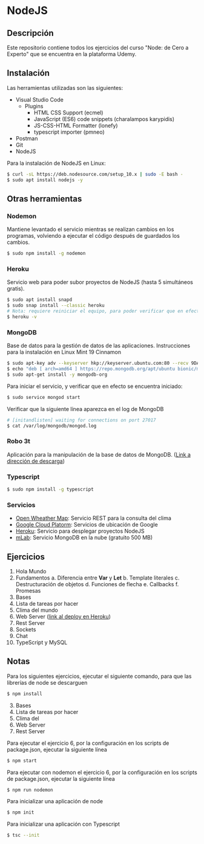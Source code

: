 # NodeJS

## Descripción

Este repositorio contiene todos los ejercicios del curso "Node: de Cero a Experto" que se encuentra en la plataforma Udemy. 

## Instalación

Las herramientas utilizadas son las siguientes:

- Visual Studio Code
	- Plugins
		- HTML CSS Support (ecmel)
		- JavaScript (ES6) code snippets (charalampos karypidis)
		- JS-CSS-HTML Formatter (lonefy)
		- typescript importer (pmneo)
- Postman
- Git
- NodeJS

Para la instalación de NodeJS en Linux:

```sh
$ curl -sL https://deb.nodesource.com/setup_10.x | sudo -E bash -
$ sudo apt install nodejs -y
```

## Otras herramientas

### Nodemon

Mantiene levantado el servicio mientras se realizan cambios en los programas, volviendo a ejecutar el código después de guardados los cambios.

```sh
$ sudo npm install -g nodemon
```

### Heroku

Servicio web para poder subor proyectos de NodeJS (hasta 5 simultáneos gratis).

```sh
$ sudo apt install snapd
$ sudo snap install --classic heroku
# Nota: requiere reiniciar el equipo, para poder verificar que en efecto se instaló
$ heroku -v
```

### MongoDB

Base de datos para la gestión de datos de las aplicaciones. Instrucciones para la instalación en Linux Mint 19 Cinnamon

```sh
$ sudo apt-key adv --keyserver hkp://keyserver.ubuntu.com:80 --recv 9DA31620334BD75D9DCB49F368818C72E52529D4
$ echo "deb [ arch=amd64 ] https://repo.mongodb.org/apt/ubuntu bionic/mongodb-org/4.0 multiverse" | sudo tee /etc/apt/sources.list.d/mongodb-org-4.0.list
$ sudo apt-get install -y mongodb-org
```

Para iniciar el servicio, y verificar que en efecto se encuentra iniciado:

```sh
$ sudo service mongod start
```

Verificar que la siguiente línea aparezca en el log de MongoDB

```sh
# [initandlisten] waiting for connections on port 27017
$ cat /var/log/mongodb/mongod.log
```

### Robo 3t

Aplicación para la manipulación de la base de datos de MongoDB. ([Link a dirección de descarga](https://robomongo.org/))

### Typescript

```sh
$ sudo npm install -g typescript

```

### Servicios

- [Open Wheather Map](https://openweathermap.org/): Servicio REST para la consulta del clima
- [Google Cloud Platorm](https://console.cloud.google.com/google/maps-apis/overview): Servicios de ubicación de Google
- [Heroku](https://www.heroku.com/): Servicio para desplegar proyectos NodeJS
- [mLab](https://www.mlab.com): Servicio MongoDB en la nube (gratuito 500 MB)

## Ejercicios
1. Hola Mundo
2. Fundamentos
	a. Diferencia entre **Var** y **Let**
	b. Template literales
	c. Destructuración de objetos
	d. Funciones de flecha
	e. Callbacks
	f. Promesas
3. Bases
4. Lista de tareas por hacer
5. Clima del mundo
6. Web Server ([link al deploy en Heroku](https://dashboard.heroku.com/apps/shellcore-webpage))
7. Rest Server
8. Sockets
9. Chat
10. TypeScript y MySQL

## Notas

Para los siguientes ejercicios, ejecutar el siguiente comando, para que las librerías de node se descarguen

```sh
$ npm install
```

3. Bases
4. Lista de tareas por hacer
5. Clima del 
6. Web Server
7. Rest Server

Para ejecutar el ejercicio 6, por la configuración en los scripts de package.json, ejecutar la siguiente línea

```sh
$ npm start
```

Para ejecutar con nodemon el ejercicio 6, por la configuración en los scripts de package.json, ejecutar la siguiente línea

```sh
$ npm run nodemon
```

Para inicializar una aplicación de node

```sh
$ npm init
```

Para inicializar una aplicación con Typescript

```sh
$ tsc --init
```